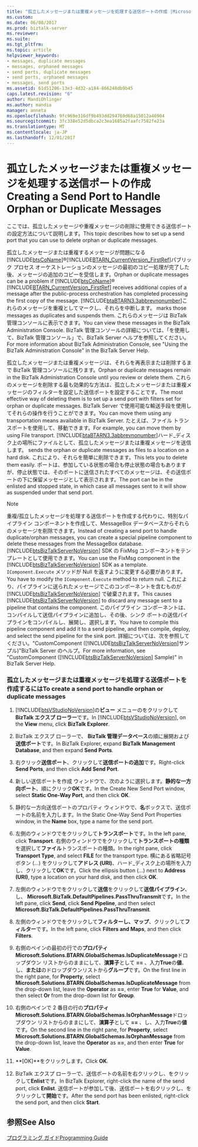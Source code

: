 ```yaml
---
title: "孤立したメッセージまたは重複メッセージを処理する送信ポートの作成 |Microsoft ドキュメント"
ms.custom: 
ms.date: 06/08/2017
ms.prod: biztalk-server
ms.reviewer: 
ms.suite: 
ms.tgt_pltfrm: 
ms.topic: article
helpviewer_keywords:
- messages, duplicate messages
- messages, orphaned messages
- send ports, duplicate messages
- send ports, orphaned messages
- messages, send ports
ms.assetid: 61d51206-13e3-4d32-a184-866248db9b45
caps.latest.revision: "6"
author: MandiOhlinger
ms.author: mandia
manager: anneta
ms.openlocfilehash: 9fc969e316df9b493dd294769d68a15012a46904
ms.sourcegitcommit: 3fc338e52d5dbca2c3ea1685a2faafc7582fe23a
ms.translationtype: MT
ms.contentlocale: ja-JP
ms.lasthandoff: 12/01/2017
---
```

# <a name="creating-a-send-port-to-handle-orphan-or-duplicate-messages"></a><span data-ttu-id="2a548-102">孤立したメッセージまたは重複メッセージを処理する送信ポートの作成</span><span class="sxs-lookup"><span data-stu-id="2a548-102">Creating a Send Port to Handle Orphan or Duplicate Messages</span></span>
<span data-ttu-id="2a548-103">ここでは、孤立したメッセージや重複メッセージの削除に使用できる送信ポートの設定方法について説明します。</span><span class="sxs-lookup"><span data-stu-id="2a548-103">This topic describes how to set up a send port that you can use to delete orphan or duplicate messages.</span></span>  
  
 <span data-ttu-id="2a548-104">孤立したメッセージまたは重複するメッセージが問題になる[!INCLUDE[btsCoName](../../includes/btsconame-md.md)]®[!INCLUDE[BTARN_CurrentVersion_FirstRef](../../includes/btarn-currentversion-firstref-md.md)]パブリック プロセス オーケストレーションのメッセージの最初のコピー処理が完了した後、メッセージの追加のコピーを受信します。</span><span class="sxs-lookup"><span data-stu-id="2a548-104">Orphan or duplicate messages can be a problem if [!INCLUDE[btsCoName](../../includes/btsconame-md.md)]® [!INCLUDE[BTARN_CurrentVersion_FirstRef](../../includes/btarn-currentversion-firstref-md.md)] receives additional copies of a message after the public-process orchestration has completed processing the first copy of the message.</span></span> [!INCLUDE[btaBTARN3.3abbrevnonumber](../../includes/btabtarn3-3abbrevnonumber-md.md)]<span data-ttu-id="2a548-105">これらのメッセージを重複としてマークし、それらを中断します。</span><span class="sxs-lookup"><span data-stu-id="2a548-105"> marks those messages as duplicates and suspends them.</span></span> <span data-ttu-id="2a548-106">これらのメッセージは BizTalk 管理コンソールに表示できます。</span><span class="sxs-lookup"><span data-stu-id="2a548-106">You can view these messages in the BizTalk Administration Console.</span></span> <span data-ttu-id="2a548-107">BizTalk 管理コンソールの詳細については、「を使用して、BizTalk 管理コンソール」で、BizTalk Server ヘルプを参照してください。</span><span class="sxs-lookup"><span data-stu-id="2a548-107">For more information about BizTalk Administration Console, see "Using the BizTalk Administration Console" in the BizTalk Server Help.</span></span>  
  
 <span data-ttu-id="2a548-108">孤立したメッセージまたは重複メッセージは、それらを再表示または削除するまで BizTalk 管理コンソールに残ります。</span><span class="sxs-lookup"><span data-stu-id="2a548-108">Orphan or duplicate messages remain in the BizTalk Administration Console until you review or delete them.</span></span> <span data-ttu-id="2a548-109">これらのメッセージを削除する最も効果的な方法は、孤立したメッセージまたは重複メッセージのフィルターを設定した送信ポートを設定することです。</span><span class="sxs-lookup"><span data-stu-id="2a548-109">The most effective way of deleting them is to set up a send port with filters set for orphan or duplicate messages.</span></span> <span data-ttu-id="2a548-110">BizTalk Server で使用可能な輸送手段を使用してそれらの操作を行うことができます。</span><span class="sxs-lookup"><span data-stu-id="2a548-110">You can move them using any transportation means available in BizTalk Server.</span></span> <span data-ttu-id="2a548-111">たとえば、ファイル トランスポートを使用して、移動できます。</span><span class="sxs-lookup"><span data-stu-id="2a548-111">For example, you can move them by using File transport.</span></span> [!INCLUDE[btaBTARN3.3abbrevnonumber](../../includes/btabtarn3-3abbrevnonumber-md.md)]<span data-ttu-id="2a548-112">ハード_ディスク上の場所にファイルとして、孤立したメッセージまたは重複メッセージを送信します。</span><span class="sxs-lookup"><span data-stu-id="2a548-112"> sends the orphan or duplicate messages as files to a location on a hard disk.</span></span> <span data-ttu-id="2a548-113">これにより、それらを簡単に削除できます。</span><span class="sxs-lookup"><span data-stu-id="2a548-113">This lets you to delete them easily.</span></span> <span data-ttu-id="2a548-114">ポートは、参加している状態の場合も停止状態の場合もありますが、停止状態では、そのポートに送信されたすべてのメッセージは、その送信ポートの下に保留メッセージとして表示されます。</span><span class="sxs-lookup"><span data-stu-id="2a548-114">The port can be in the enlisted and stopped state, in which case all messages sent to it will show as suspended under that send port.</span></span>  
  
> [!NOTE]
>  <span data-ttu-id="2a548-115">重複/孤立したメッセージを処理する送信ポートを作成する代わりに、特別なパイプライン コンポーネントを作成して、MessageBox データベースからそれらのメッセージを削除できます。</span><span class="sxs-lookup"><span data-stu-id="2a548-115">Instead of creating a send port to handle duplicate/orphan messages, you can create a special pipeline component to delete these messages from the MessageBox database.</span></span> <span data-ttu-id="2a548-116">[!INCLUDE[btsBizTalkServerNoVersion](../../includes/btsbiztalkservernoversion-md.md)] SDK の FixMsg コンポーネントをテンプレートとして使用できます。</span><span class="sxs-lookup"><span data-stu-id="2a548-116">You can use the FixMsg component in the [!INCLUDE[btsBizTalkServerNoVersion](../../includes/btsbiztalkservernoversion-md.md)] SDK as a template.</span></span> <span data-ttu-id="2a548-117">`IComponent.Execute` メソッドが Null を返すように変更する必要があります。</span><span class="sxs-lookup"><span data-stu-id="2a548-117">You have to modify the `IComponent.Execute` method to return null.</span></span> <span data-ttu-id="2a548-118">これにより、パイプラインに送られたメッセージでこのコンポーネントを含むものが [!INCLUDE[btsBizTalkServerNoVersion](../../includes/btsbiztalkservernoversion-md.md)] で破棄されます。</span><span class="sxs-lookup"><span data-stu-id="2a548-118">This causes [!INCLUDE[btsBizTalkServerNoVersion](../../includes/btsbiztalkservernoversion-md.md)] to discard any message sent to a pipeline that contains the component.</span></span> <span data-ttu-id="2a548-119">このパイプライン コンポーネントは、コンパイルして送信パイプラインに追加し、その後、シンク ポートの送信パイプラインをコンパイルし、展開し、選択します。</span><span class="sxs-lookup"><span data-stu-id="2a548-119">You have to compile this pipeline component and add it to a send pipeline, and then compile, deploy, and select the send pipeline for the sink port.</span></span> <span data-ttu-id="2a548-120">詳細については、次を参照してください。"CustomComponent ([!INCLUDE[btsBizTalkServerNoVersion](../../includes/btsbiztalkservernoversion-md.md)]サンプル)"BizTalk Server のヘルプ。</span><span class="sxs-lookup"><span data-stu-id="2a548-120">For more information, see "CustomComponent ([!INCLUDE[btsBizTalkServerNoVersion](../../includes/btsbiztalkservernoversion-md.md)] Sample)" in BizTalk Server Help.</span></span>  
  
### <a name="to-create-a-send-port-to-handle-orphan-or-duplicate-messages"></a><span data-ttu-id="2a548-121">孤立したメッセージまたは重複メッセージを処理する送信ポートを作成するには</span><span class="sxs-lookup"><span data-stu-id="2a548-121">To create a send port to handle orphan or duplicate messages</span></span>  
  
1.  <span data-ttu-id="2a548-122">[!INCLUDE[btsVStudioNoVersion](../../includes/btsvstudionoversion-md.md)]の**ビュー** メニューのをクリックして**BizTalk エクスプ ローラー**です。</span><span class="sxs-lookup"><span data-stu-id="2a548-122">In [!INCLUDE[btsVStudioNoVersion](../../includes/btsvstudionoversion-md.md)], on the **View** menu, click **BizTalk Explorer**.</span></span>  
  
2.  <span data-ttu-id="2a548-123">BizTalk エクスプ ローラーで、 **BizTalk 管理データベース**の順に展開および**送信ポート**です。</span><span class="sxs-lookup"><span data-stu-id="2a548-123">In BizTalk Explorer, expand **BizTalk Management Database**, and then expand **Send Ports**.</span></span>  
  
3.  <span data-ttu-id="2a548-124">右クリック**送信ポート**、クリックして**送信ポートの追加**です。</span><span class="sxs-lookup"><span data-stu-id="2a548-124">Right-click **Send Ports**, and then click **Add Send Port**.</span></span>  
  
4.  <span data-ttu-id="2a548-125">新しい送信ポートを作成 ウィンドウで、次のように選択します。**静的な一方向ポート**、順にクリック**OK**です。</span><span class="sxs-lookup"><span data-stu-id="2a548-125">In the Create New Send Port window, select **Static One-Way Port**, and then click **OK**.</span></span>  
  
5.  <span data-ttu-id="2a548-126">静的な一方向送信ポートのプロパティ ウィンドウで、**名**ボックスで、送信ポートの名前を入力します。</span><span class="sxs-lookup"><span data-stu-id="2a548-126">In the Static One-Way Send Port Properties window, in the **Name** box, type a name for the send port.</span></span>  
  
6.  <span data-ttu-id="2a548-127">左側のウィンドウでをクリックして**トランスポート**です。</span><span class="sxs-lookup"><span data-stu-id="2a548-127">In the left pane, click **Transport**.</span></span> <span data-ttu-id="2a548-128">右側のウィンドウでをクリックして**トランスポートの種類**を選択して**ファイル**トランスポートの種類。</span><span class="sxs-lookup"><span data-stu-id="2a548-128">In the right pane, click **Transport Type**, and select **FILE** for the transport type.</span></span> <span data-ttu-id="2a548-129">横にある省略記号ボタン (...) をクリックして**アドレス (URI)**、ハード_ディスク上の場所を入力し、クリックして**OK**です。</span><span class="sxs-lookup"><span data-stu-id="2a548-129">Click the ellipsis button (...) next to **Address (URI)**, type a location on your hard disk, and then click **OK**.</span></span>  
  
7.  <span data-ttu-id="2a548-130">左側のウィンドウでをクリックして**送信**をクリックして**送信パイプライン**、し、 **Microsoft.BizTalk.DefaultPipelines.PassThruTransmit**です。</span><span class="sxs-lookup"><span data-stu-id="2a548-130">In the left pane, click **Send**, click **Send Pipeline**, and then select **Microsoft.BizTalk.DefaultPipelines.PassThruTransmit**.</span></span>  
  
8.  <span data-ttu-id="2a548-131">左側のウィンドウでをクリックして**フィルターし、マップ**、クリックして**フィルター**です。</span><span class="sxs-lookup"><span data-stu-id="2a548-131">In the left pane, click **Filters and Maps**, and then click **Filters**.</span></span>  
  
9. <span data-ttu-id="2a548-132">右側のペインの最初の行での**プロパティ** **Microsoft.Solutions.BTARN.GlobalSchemas.IsDuplicateMessage**ドロップダウン リストからのままにして、**演算子**として **==** 、入力**True**の**値**、し、**または**のドロップダウンリストから**グループ**です。</span><span class="sxs-lookup"><span data-stu-id="2a548-132">On the first line in the right pane, for **Property**, select **Microsoft.Solutions.BTARN.GlobalSchemas.IsDuplicateMessage** from the drop-down list, leave the **Operator** as **==**, enter **True** for **Value**, and then select **Or** from the drop-down list for **Group**.</span></span>  
  
10. <span data-ttu-id="2a548-133">右側のペインで 2 番目の行の**プロパティ** **Microsoft.Solutions.BTARN.GlobalSchemas.IsOrphanMessage**ドロップダウン リストからのままにして、**演算子**として **==** 、し、入力**True**の**値**です。</span><span class="sxs-lookup"><span data-stu-id="2a548-133">On the second line in the right pane, for **Property**, select **Microsoft.Solutions.BTARN.GlobalSchemas.IsOrphanMessage** from the drop-down list, leave the **Operator** as **==**, and then enter **True** for **Value**.</span></span>  
  
11. <span data-ttu-id="2a548-134">**[OK]**をクリックします。</span><span class="sxs-lookup"><span data-stu-id="2a548-134">Click **OK**.</span></span>  
  
12. <span data-ttu-id="2a548-135">BizTalk エクスプ ローラーで、送信ポートの名前を右クリックし、をクリックして**Enlist**です。</span><span class="sxs-lookup"><span data-stu-id="2a548-135">In BizTalk Explorer, right-click the name of the send port, click **Enlist**.</span></span> <span data-ttu-id="2a548-136">送信ポートが参加して後、送信ポートを右クリックし、をクリックして**開始**です。</span><span class="sxs-lookup"><span data-stu-id="2a548-136">After the send port has been enlisted, right-click the send port, and then click **Start**.</span></span>  
  
## <a name="see-also"></a><span data-ttu-id="2a548-137">参照</span><span class="sxs-lookup"><span data-stu-id="2a548-137">See Also</span></span>  
 [<span data-ttu-id="2a548-138">プログラミング ガイド</span><span class="sxs-lookup"><span data-stu-id="2a548-138">Programming Guide</span></span>](../../adapters-and-accelerators/accelerator-rosettanet/programming-guide2.md)